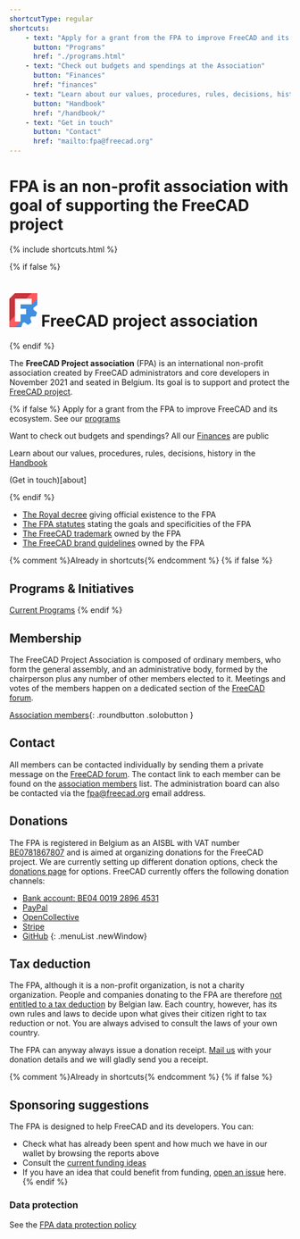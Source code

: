 ```yaml
---
shortcutType: regular
shortcuts:
    - text: "Apply for a grant from the FPA to improve FreeCAD and its ecosystem"
      button: "Programs"
      href: "./programs.html"
    - text: "Check out budgets and spendings at the Association"
      button: "Finances"
      href: "finances"
    - text: "Learn about our values, procedures, rules, decisions, history"
      button: "Handbook"
      href: "/handbook/"
    - text: "Get in touch"
      button: "Contact"
      href: "mailto:fpa@freecad.org"
---
```


<!--  layout.shortcuts -->

# FPA is an non-profit association with goal of supporting the FreeCAD project

{% include shortcuts.html %}

<!-- Only show if not jekyll engine -->

{% if false %}

# <img src="images/logos/FreeCAD-symbol.svg" style="width:10%;" /> FreeCAD project association

{% endif %}

The **FreeCAD Project association** (FPA) is an international non-profit association created by FreeCAD administrators and core developers in November 2021 and seated in Belgium. Its goal is to support and protect the [FreeCAD project](https://freecad.org).

<!-- Only show if not jekyll engine -->

{% if false %}
Apply for a grant from the FPA to improve FreeCAD and its ecosystem. See our [programs](./programs.md)

Want to check out budgets and spendings? All our [Finances](./finances.md) are public

Learn about our values, procedures, rules, decisions, history in the [Handbook](/handbook/index.md)

(Get in touch)[about]

{% endif %}

* [The Royal decree](documents/Royal%20decree.pdf) giving official existence to the FPA
* [The FPA statutes](documents/Statutes.pdf) stating the goals and specificities of the FPA
* [The FreeCAD trademark](documents/Trademark%20-%20new%20logo.pdf) owned by the FPA
* [The FreeCAD brand guidelines](handbook/process/logo.md) owned by the FPA

{% comment %}Already in shortcuts{% endcomment %}
{% if false %}

## Programs & Initiatives

[Current Programs](./programs.md)
{% endif %}

## Membership

The FreeCAD Project Association is composed of ordinary members, who form the general assembly, and an administrative body,  formed by the chairperson plus any number of other members elected to it. Meetings and votes of the members happen on a dedicated section of the [FreeCAD forum](https://forum.freecad.org).

[Association members](./handbook/people/roster.md){: .roundbutton .solobutton }

## Contact

All members can be contacted individually by sending them a private message on the [FreeCAD forum](https://forum.freecad.org). The contact link to each member can be found on the [association members](./handbook/people/roster.md) list. The administration board can also be contacted via the [fpa@freecad.org](mailto:fpa@freecad.org) email address.

## Donations

The FPA is registered in Belgium as an AISBL with VAT number [BE0781867807](https://kbopub.economie.fgov.be/kbopub/toonondernemingps.html?lang=en&ondernemingsnummer=781867807) and is aimed at organizing donations for the FreeCAD project. We are currently setting up different donation options, check the [donations page](https://wiki.freecadweb.org/Donate) for options. FreeCAD currently offers the following donation channels:

* [Bank account: BE04 0019 2896 4531](https://wiki.freecadweb.org/Donate)
* [PayPal](https://www.paypal.com/donate/?hosted_button_id=M3Z8BGW6DB69Q)
* [OpenCollective](https://opencollective.com/freecad)
* [Stripe](https://donate.stripe.com/14k3ei9TYgwFclq145)
* [GitHub](https://github.com/sponsors/FreeCAD)
  {: .menuList .newWindow}

## Tax deduction

The FPA, although it is a non-profit organization, is not a charity organization. People and companies donating to the FPA are therefore [not entitled to a tax deduction](https://finances.belgium.be/fr/particuliers/avantages_fiscaux/dons) by Belgian law. Each country, however, has its own rules and laws to decide upon what gives their citizen right to tax reduction or not. You are always advised to consult the laws of your own country.

The FPA can anyway always issue a donation receipt. [Mail us](mailto:fpa@freecad.org) with your donation details and we will gladly send you a receipt.

{% comment %}Already in shortcuts{% endcomment %}
{% if false %}

## Sponsoring suggestions

The FPA is designed to help FreeCAD and its developers. You can:

* Check what has already been spent and how much we have in our wallet by browsing the reports above
* Consult the [current funding ideas](https://github.com/FreeCAD/FPA/issues)
* If you have an idea that could benefit from funding, [open an issue](https://github.com/FreeCAD/FPA/issues) here.
  {% endif %}

### Data protection

See the [FPA data protection policy](./PRIVACY-POLICY.md)
